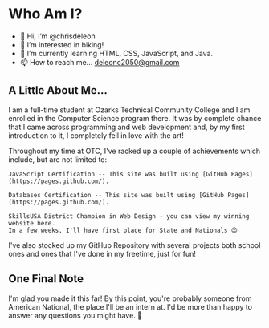 # Who Am I?

- 👋 Hi, I’m @chrisdeleon
- 👀 I’m interested in biking!
- 🌱 I’m currently learning HTML, CSS, JavaScript, and Java.
- 📫 How to reach me... deleonc2050@gmail.com

## A Little About Me...

I am a full-time student at Ozarks Technical Community College and I am enrolled in the Computer Science program there. 
It was by complete chance that I came across programming and web development and, by my first introduction to it, 
I completely fell in love with the art! 

Throughout my time at OTC, I've racked up a couple of achievements which include, but are not limited to:

```
JavaScript Certification -- This site was built using [GitHub Pages](https://pages.github.com/).
```
```
Databases Certification -- This site was built using [GitHub Pages](https://pages.github.com/).
```
```
SkillsUSA District Champion in Web Design - you can view my winning website here.
In a few weeks, I'll have first place for State and Nationals 😉
```
I've also stocked up my GitHub Repository with several projects both school ones and ones that I've done in my freetime, just for fun!

## One Final Note

I'm glad you made it this far! By this point, you're probably someone from American National, the place I'll be an intern at. 
I'd be more than happy to answer any questions you might have. 🙂


<!---
chrisdeleon/chrisdeleon is a ✨ special ✨ repository because its `README.md` (this file) appears on your GitHub profile.
You can click the Preview link to take a look at your changes.
--->
